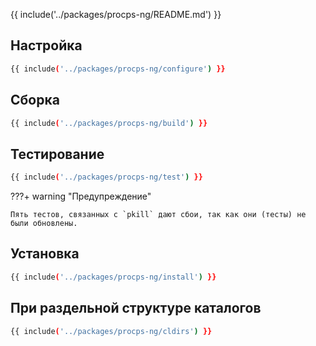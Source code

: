 {{ include('../packages/procps-ng/README.md') }}

## Настройка

```bash 
{{ include('../packages/procps-ng/configure') }}
```

## Сборка

```bash 
{{ include('../packages/procps-ng/build') }}
```

## Тестирование

```bash 
{{ include('../packages/procps-ng/test') }}
```

???+ warning "Предупреждение"

    Пять тестов, связанных с `pkill` дают сбои, так как они (тесты) не были обновлены.

## Установка

```bash 
{{ include('../packages/procps-ng/install') }}
```

## При раздельной структуре каталогов

```bash 
{{ include('../packages/procps-ng/cldirs') }}
```


